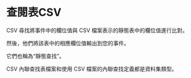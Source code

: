 查閱表CSV
===
   CSV 尋找將事件中的欄位值與 CSV 檔案表示的靜態表中的欄位值進行比對。

   然後，他們將該表中的相應欄位值輸出到您的事件。

   它們也稱為“靜態查找”。 

   CSV 內聯查找表檔案和使用 CSV 檔案的內聯查找定義都是資料集類型。
